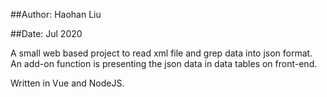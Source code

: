 ##Author: Haohan Liu

##Date:   Jul 2020

A small web based project to read xml file and grep data into json format. 
An add-on function is presenting the json data in data tables on front-end. 

Written in Vue and NodeJS.
